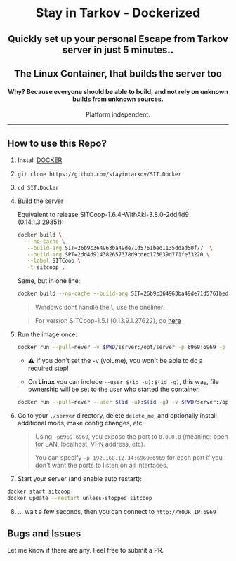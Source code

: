 <div align=center style="text-align: center;">
<h1>Stay in Tarkov - Dockerized</h1>
<h2>Quickly set up your personal Escape from Tarkov server in just 5 minutes..</h2>
<h2>The Linux Container, that builds the server too</h2>
<h4>Why? Because everyone should be able to build, and not rely on unknown builds from unknown sources.</h3>

Platform independent.
</div>

---

## How to use this Repo?

1. Install [DOCKER](https://docs.docker.com/engine/install/)
2. `git clone https://github.com/stayintarkov/SIT.Docker`
3. `cd SIT.Docker`
4. Build the server 
	
   Equivalent to release SITCoop-1.6.4-WithAki-3.8.0-2dd4d9 (0.14.1.3.29351):
   ```bash
   docker build \
      --no-cache \
      --build-arg SIT=26b9c364963ba49de71d5761bed1135ddad50f77  \
      --build-arg SPT=2dd4d914382657378d9cdec173039d771fe33220 \
      --label SITCoop \
      -t sitcoop .
   ```
   Same, but in one line:
   ```bash
   docker build --no-cache --build-arg SIT=26b9c364963ba49de71d5761bed1135ddad50f77 --build-arg SPT=2dd4d914382657378d9cdec173039d771fe33220 --label SITCoop -t sitcoop .
   ```
   
   > Windows dont handle the \\, use the oneliner!

   > For version SITCoop-1.5.1 (0.13.9.1.27622), go [here](https://github.com/stayintarkov/SIT.Docker/tree/82727f8dea553a5294b321590d933d9722c26b53)

5. Run the image once:
   ```bash
   docker run --pull=never -v $PWD/server:/opt/server -p 6969:6969 -p 6970:6970 -p 6971:6971 -it --name sitcoop sitcoop
   ```
   - ⚠️ If you don't set the -v (volume), you won't be able to do a required step!

   - On **Linux** you can include `--user $(id -u):$(id -g)`, this way, file ownership will be set to the user who started the container.
   ```bash
   docker run --pull=never --user $(id -u):$(id -g) -v $PWD/server:/opt/server -p 6969:6969 -p 6970:6970 -p 6971:6971 -it --name sitcoop sitcoop
   ```

6. Go to your `./server` directory, delete `delete_me`, and optionally install additional mods, make config changes, etc.
    > Using `-p6969:6969`, you expose the port to `0.0.0.0` (meaning: open for LAN, localhost, VPN address, etc).
    > 
    > You can specify `-p 192.168.12.34:6969:6969` for each port if you don't want the ports to listen on all interfaces. 
   
7. Start your server (and enable auto restart):
 ```bash
docker start sitcoop
docker update --restart unless-stopped sitcoop
```
8. ... wait a few seconds, then you can connect to `http://YOUR_IP:6969`

## Bugs and Issues
Let me know if there are any. Feel free to submit a PR.
